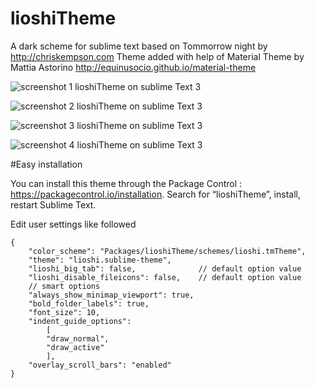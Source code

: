 lioshiTheme
===========

A dark scheme for sublime text based on Tommorrow night by http://chriskempson.com
Theme added with help of Material Theme by Mattia Astorino http://equinusocio.github.io/material-theme

![screenshot 1 lioshiTheme on sublime Text 3](https://raw.github.com/lioshi/lioshiScheme/master/images/example.png)

![screenshot 2 lioshiTheme on sublime Text 3](https://raw.github.com/lioshi/lioshiScheme/master/images/example2.png)

![screenshot 3 lioshiTheme on sublime Text 3](https://raw.github.com/lioshi/lioshiScheme/master/images/example3.png)

![screenshot 4 lioshiTheme on sublime Text 3](https://raw.github.com/lioshi/lioshiScheme/master/images/example4.png)

#Easy installation

You can install this theme through the Package Control : https://packagecontrol.io/installation. Search for “lioshiTheme”, install, restart Sublime Text.

Edit user settings like followed

	{
        "color_scheme": "Packages/lioshiTheme/schemes/lioshi.tmTheme",
        "theme": "lioshi.sublime-theme",
        "lioshi_big_tab": false,              // default option value
        "lioshi_disable_fileicons": false,    // default option value 
        // smart options
        "always_show_minimap_viewport": true,                               
        "bold_folder_labels": true,           
        "font_size": 10,
        "indent_guide_options":
            [
            "draw_normal",
            "draw_active"
            ],
        "overlay_scroll_bars": "enabled" 
	}

